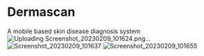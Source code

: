 # Dermascan
A mobile based skin disease diagnosis system
![Uploading Screenshot_20230209_101624.png…]()
![Screenshot_20230209_101637](https://user-images.githubusercontent.com/38571009/217769857-70ea9b11-c950-46bf-b420-4f619ca59302.png)
![Screenshot_20230209_101655](https://user-images.githubusercontent.com/38571009/217769899-81ef09f7-3ee2-47d7-aa98-432811ea77da.png)
